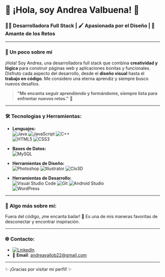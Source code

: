 # 🌟 ¡Hola, soy **Andrea Valbuena**! 🌟

### 👩‍💻 Desarrolladora Full Stack | 🖌️ Apasionada por el Diseño | 💪 Amante de los Retos 

---

### 🎨 Un poco sobre mí
¡Hola! Soy Andrea, una desarrolladora full stack que combina **creatividad y lógica** para construir páginas web y aplicaciones bonitas y funcionales. Disfruto cada aspecto del desarrollo, desde el **diseño visual** hasta el **trabajo en código**. Me considero una eterna aprendiz y siempre busco nuevos desafíos.

> **"Me encanta seguir aprendiendo y formándome, siempre lista para enfrentar nuevos retos."** 🚀

---

### 🛠️ **Tecnologías y Herramientas:**

- **Lenguajes:**  
  ![Java](https://img.shields.io/badge/Java-ED8B00?style=flat&logo=java&logoColor=white) 
  ![JavaScript](https://img.shields.io/badge/JavaScript-F7DF1E?style=flat&logo=javascript&logoColor=black) 
  ![C++](https://img.shields.io/badge/C++-00599C?style=flat&logo=cplusplus&logoColor=white)  
  ![HTML5](https://img.shields.io/badge/HTML5-E34F26?style=flat&logo=html5&logoColor=white) 
  ![CSS3](https://img.shields.io/badge/CSS3-1572B6?style=flat&logo=css3&logoColor=white)

- **Bases de Datos:**  
  ![MySQL](https://img.shields.io/badge/MySQL-4479A1?style=flat&logo=mysql&logoColor=white)

- **Herramientas de Diseño:**  
  ![Photoshop](https://img.shields.io/badge/Photoshop-31A8FF?style=flat&logo=adobephotoshop&logoColor=white) 
  ![Illustrator](https://img.shields.io/badge/Illustrator-FF9A00?style=flat&logo=adobeillustrator&logoColor=white) 
  ![Clo3D](https://img.shields.io/badge/Clo3D-2D64A5?style=flat&logo=clo3d&logoColor=white)

- **Herramientas de Desarrollo:**  
  ![Visual Studio Code](https://img.shields.io/badge/VS%20Code-007ACC?style=flat&logo=visualstudiocode&logoColor=white) 
  ![Git](https://img.shields.io/badge/Git-F05032?style=flat&logo=git&logoColor=white) 
  ![Android Studio](https://img.shields.io/badge/Android_Studio-3DDC84?style=flat&logo=androidstudio&logoColor=white)  
  ![WordPress](https://img.shields.io/badge/WordPress-21759B?style=flat&logo=wordpress&logoColor=white)

---

### 💃 **Algo más sobre mí:**
Fuera del código, ¡me encanta bailar! 💃 Es una de mis maneras favoritas de desconectar y encontrar inspiración.

---

### 🌐 **Contacto:**

- [![LinkedIn](https://img.shields.io/badge/LinkedIn-0A66C2?style=flat&logo=linkedin&logoColor=white)](https://www.linkedin.com/in/andreavalbuenalobaton/) 
- 📧 **Email**: andreavallob22@gmail.com
  
---

✨ ¡Gracias por visitar mi perfil! ✨
